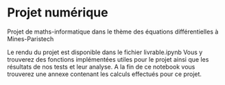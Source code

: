 # Projet numérique
Projet de maths-informatique dans le thème des équations différentielles à Mines-Paristech

Le rendu du projet est disponible dans le fichier livrable.ipynb
Vous y trouverez des fonctions implémentées utiles pour le projet ainsi que les résultats de nos tests et leur analyse. A la fin de ce notebook vous trouverez une annexe contenant les calculs effectués pour ce projet.
